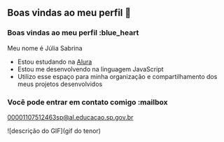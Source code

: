## Boas vindas ao meu perfil 💈

### Boas vindas ao meu perfil :blue_heart

Meu nome é Júlia Sabrina

- Estou estudando na [Alura](https://www.alura.com.br)
- Estou me desenvolvendo na linguagem JavaScript
- Utilizo esse espaço para minha organização e compartilhamento dos meus projetos desenvolvidos

### Você pode entrar em contato comigo :mailbox

00001107512463sp@al.educacao.sp.gov.br

![descrição do GIF](gif do tenor)

